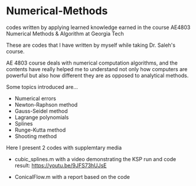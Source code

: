 # Numerical-Methods
codes written by applying learned knowledge earned in the course AE4803 Numerical Methods &amp; Algorithm at Georgia Tech

These are codes that I have written by myself while taking Dr. Saleh's course.

AE 4803 course deals with numerical computation algorithms,
and the contents have really helped me to understand not only how computers are powerful but also how different they are
as opposed to analytical methods.

Some topics introduced are...
- Numerical errors
- Newton-Raphson method
- Gauss-Seidel method
- Lagrange polynomials
- Splines
- Runge-Kutta method
- Shooting method

Here I present 2 codes with supplemtary media
- cubic_splines.m
  with a video demonstrating the KSP run and code result:
  https://youtu.be/9JFS73hUJsE

- ConicalFlow.m
  with a report based on the code
